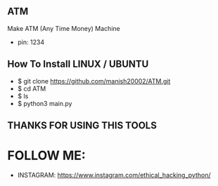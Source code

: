 ## ATM
Make ATM (Any Time Money) Machine 
* pin: 1234

## How To Install LINUX / UBUNTU
* $ git clone https://github.com/manish20002/ATM.git
* $ cd ATM
* $ ls
* $ python3 main.py

## THANKS FOR USING THIS TOOLS 
# FOLLOW ME:
* INSTAGRAM: https://www.instagram.com/ethical_hacking_python/
